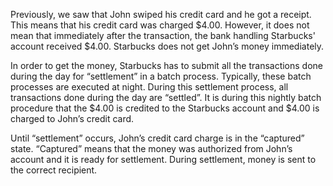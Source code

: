 Previously, we saw that John swiped his credit card and he got a receipt. This means that his credit card was charged $4.00. However, it does not mean that immediately after the transaction, the bank handling Starbucks' account received $4.00. Starbucks does not get John’s money immediately.

In order to get the money, Starbucks has to submit all the transactions done during the day for “settlement” in a batch process. Typically, these batch processes are executed at night. During this settlement process, all transactions done during the day are “settled”. It is during this nightly batch procedure that the $4.00 is credited to the Starbucks account and $4.00 is charged to John’s credit card.

Until “settlement” occurs, John’s credit card charge is in the “captured” state. “Captured” means that the money was authorized from John’s account and it is ready for settlement. During settlement, money is sent to the correct recipient.

